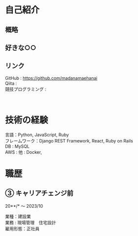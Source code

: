 

# 自己紹介

## 概略

## 好きな○○


## リンク
GitHub : https://github.com/madanamaehanai  
Qiita :  
競技プログラミング :  
  
<br>

# 技術の経験
言語：Python, JavaScript, Ruby  
フレームワーク：Django REST Framework, React, Ruby on Rails  
DB : MySQL  
AWS : 
他 : Docker,  

# 職歴

## ③ キャリアチェンジ前
20**/* 〜 2023/10
  
業種：建設業  
業務 : 現場管理　住宅設計  
雇用形態：正社員 
